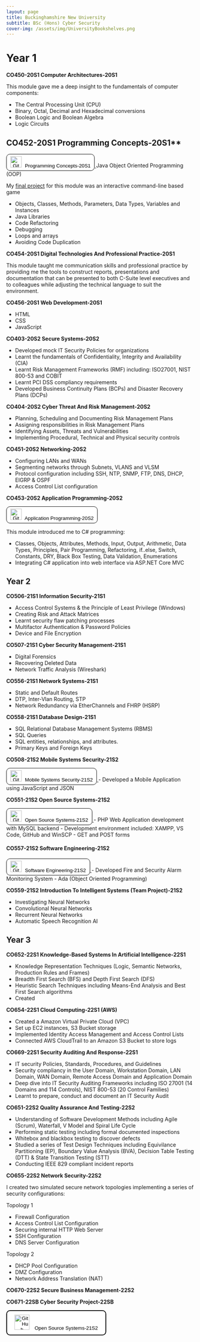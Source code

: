 ```yaml
---
layout: page
title: Buckinghamshire New University
subtitle: BSc (Hons) Cyber Security
cover-img: /assets/img/UniversityBookshelves.png
---
```

# Year 1

**CO450-20S1 Computer Architectures-20S1**

This module gave me a deep insight to the fundamentals of computer components:
- The Central Processing Unit (CPU)
- Binary, Octal, Decimal and Hexadecimal conversions
- Boolean Logic and Boolean Algebra
- Logic Circuits

## CO452-20S1 Programming Concepts-20S1**

<a href="https://github.com/JamieChopra/BlueJ-PartA/wiki" target="_blank">
  <button style="background-color: #fff; color: #000; padding: 5px 10px; border: 1px solid #000; border-radius: 10px; cursor: pointer;">
    <img src="https://github.githubassets.com/images/modules/logos_page/GitHub-Mark.png" alt="GitHub logo" style="width: 30px; height: 30px; margin-right: 5px;">
    Programming Concepts-20S1
  </button>
</a>
Java Object Oriented Programming (OOP) 

My [final project](https://github.com/JamieChopra/App06-Zuul2/wiki/App06:-Zuul-Game) for this module was an interactive command-line based game
- Objects, Classes, Methods, Parameters, Data Types, Variables and Instances
- Java Libraries
- Code Refactoring
- Debugging
- Loops and arrays
- Avoiding Code Duplication

**CO454-20S1 Digital Technologies And Professional Practice-20S1**

This module taught me communication skills and professional practice by providing me the tools to construct reports, presentations and documentation that can be presented to both C-Suite level executives and to colleagues while adjusting the technical language to suit the environment.

**CO456-20S1 Web Development-20S1**
- HTML
- CSS
- JavaScript

**CO403-20S2 Secure Systems-20S2**
- Developed mock IT Security Policies for organizations
- Learnt the fundamentals of Confidentiality, Integrity and Availability (CIA)
- Learnt Risk Management Frameworks (RMF) including: ISO27001, NIST 800-53 and COBIT
- Learnt PCI DSS compliancy requirements
- Developed Business Continuity Plans (BCPs) and Disaster Recovery Plans (DCPs)


**CO404-20S2 Cyber Threat And Risk Management-20S2**
- Planning, Scheduling and Documenting Risk Management Plans
- Assigning responsibilities in Risk Management Plans
- Identifying Assets, Threats and Vulnerabilities
- Implementing Procedural, Technical and Physical security controls

**CO451-20S2 Networking-20S2**
- Configuring LANs and WANs
- Segmenting networks through Subnets, VLANS and VLSM
- Protocol configuration including SSH, NTP, SNMP, FTP, DNS, DHCP, EIGRP & OSPF
- Access Control List configuration


**CO453-20S2 Application Programming-20S2**

<a href="https://github.com/JamieChopra/ConsoleApps15/wiki" target="_blank">
  <button style="background-color: #fff; color: #000; padding: 5px 10px; border: 1px solid #000; border-radius: 10px; cursor: pointer;">
    <img src="https://github.githubassets.com/images/modules/logos_page/GitHub-Mark.png" alt="GitHub logo" style="width: 30px; height: 30px; margin-right: 5px;">
    Application Programming-20S2
  </button>
</a>

This module introduced me to C# programming: 
- Classes, Objects, Attributes, Methods, Input, Output, Arithmetic, Data Types, Principles, Pair Programming, Refactoring, if..else, Switch, Constants, DRY, Black Box Testing, Data Validation, Enumerations
- Integrating C# application into web interface via ASP.NET Core MVC

## Year 2

**CO506-21S1 Information Security-21S1**
- Access Control Systems & the Principle of Least Privilege (Windows)
- Creating Risk and Attack Matrices
- Learnt security flaw patching processes
- Multifactor Authentication & Password Policies
- Device and File Encryption

**CO507-21S1 Cyber Security Management-21S1**
- Digital Forensics
- Recovering Deleted Data
- Network Traffic Analysis (Wireshark)

**CO556-21S1 Network Systems-21S1**
- Static and Default Routes
- DTP, Inter-Vlan Routing, STP
- Network Redundancy via EtherChannels and FHRP (HSRP)

**CO558-21S1 Database Design-21S1**
- SQL Relational Database Management Systems (RBMS)
- SQL Queries
- SQL entities, relationships, and attributes.
- Primary Keys and Foreign Keys

**CO508-21S2 Mobile Systems Security-21S2**

<a href="https://github.com/JamieChopra/Diet-App.appstudio/wiki" target="_blank">
  <button style="background-color: #fff; color: #000; padding: 5px 10px; border: 1px solid #000; border-radius: 10px; cursor: pointer;">
    <img src="https://github.githubassets.com/images/modules/logos_page/GitHub-Mark.png" alt="GitHub logo" style="width: 30px; height: 30px; margin-right: 5px;">
    Mobile Systems Security-21S2
  </button>
</a>
- Developed a Mobile Application using JavaScript and JSON

**CO551-21S2 Open Source Systems-21S2**


<a href="https://github.com/JamieChopra/Open-Source-Systems-21S2/wiki" target="_blank">
  <button style="background-color: #fff; color: #000; padding: 5px 10px; border: 1px solid #000; border-radius: 10px; cursor: pointer;">
    <img src="https://github.githubassets.com/images/modules/logos_page/GitHub-Mark.png" alt="GitHub logo" style="width: 30px; height: 30px; margin-right: 5px;">
    Open Source Systems-21S2
  </button>
</a>
- PHP Web Application development with MySQL backend
- Development environment included: XAMPP, VS Code, GitHub and WinSCP
- GET and POST forms

#### CO557-21S2 Software Engineering-21S2

<a href="https://github.com/JamieChopra/Software-Engineering-21S2/wiki" target="_blank">
  <button style="background-color: #fff; color: #000; padding: 5px 10px; border: 1px solid #000; border-radius: 10px; cursor: pointer;">
    <img src="https://github.githubassets.com/images/modules/logos_page/GitHub-Mark.png" alt="GitHub logo" style="width: 30px; height: 30px; margin-right: 5px;">
    Software Engineering-21S2
  </button>
</a>
- Developed Fire and Security Alarm Monitoring System
- Ada (Object Oriented Programming)

**CO559-21S2 Introduction To Intelligent Systems (Team Project)-21S2**
- Investigating Neural Networks
- Convolutional Neural Networks
- Recurrent Neural Networks
- Automatic Speech Recognition AI

## Year 3

**CO652-22S1 Knowledge-Based Systems In Artificial Intelligence-22S1**
- Knowledge Representation Techniques (Logic, Semantic Networks, Production Rules and Frames)
- Breadth First Search (BFS) and Depth First Search (DFS)
- Heuristic Search Techniques including Means-End Analysis and Best First Search algorithms
- Created 

**CO654-22S1 Cloud Computing-22S1 (AWS)**
- Created a Amazon Virtual Private Cloud (VPC)
- Set up EC2 instances, S3 Bucket storage
- Implemented Identity Access Management and Access Control Lists
- Connected AWS CloudTrail to an Amazon S3 Bucket to store logs

**CO669-22S1 Security Auditing And Response-22S1**
- IT security Policies, Standards, Procedures, and Guidelines
- Security compliancy in the User Domain, Workstation Domain, LAN Domain, WAN Domain, Remote Access Domain and Application Domain
- Deep dive into IT Security Auditing Frameworks including ISO 27001 (14 Domains and 114 Controls), NIST 800-53 (20 Control Families)
- Learnt to prepare, conduct and document an IT Security Audit

**CO651-22S2 Quality Assurance And Testing-22S2**
- Understanding of Software Development Methods including Agile (Scrum), Waterfall, V Model and Spiral Life Cycle
- Performing static testing including formal documented inspections
- Whitebox and blackbox testing to discover defects
- Studied a series of Test Design Techniques including Equivilance Partitioning (EP), Boundary Value Analysis (BVA), Decision Table Testing (DTT) & State Transition Testing (STT)
- Conducting IEEE 829 compliant incident reports

**CO655-22S2 Network Security-22S2**

I created two simulated secure network topologies implementing a series of security configurations:    

Topology 1
- Firewall Configuration
- Access Control List Configuration
- Securing internal HTTP Web Server
- SSH Configuration
- DNS Server Configuration

Topology 2
- DHCP Pool Configuration
- DMZ Configuration
- Network Address Translation (NAT)

**CO670-22S2 Secure Business Management-22S2**


**CO671-22SB Cyber Security Project-22SB**

<a href="https://github.com/yourusername/yourrepository" target="_blank">
  <button style="background-color: #fff; color: #000; padding: 10px 20px; border: 2px solid #000; border-radius: 10px; cursor: pointer;">
    <img src="https://github.githubassets.com/images/modules/logos_page/GitHub-Mark.png" alt="GitHub logo" style="width: 40px; height: 40px; margin-right: 10px;">
    Open Source Systems-21S2
  </button>
</a>